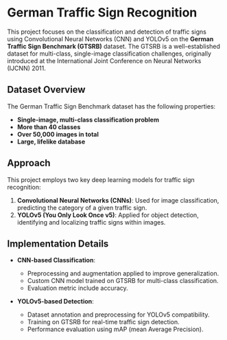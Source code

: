 # German Traffic Sign Recognition

This project focuses on the classification and detection of traffic signs using Convolutional Neural Networks (CNN) and YOLOv5 on the **German Traffic Sign Benchmark (GTSRB)** dataset. The GTSRB is a well-established dataset for multi-class, single-image classification challenges, originally introduced at the International Joint Conference on Neural Networks (IJCNN) 2011.

## Dataset Overview
The German Traffic Sign Benchmark dataset has the following properties:
- **Single-image, multi-class classification problem**
- **More than 40 classes**
- **Over 50,000 images in total**
- **Large, lifelike database**

## Approach
This project employs two key deep learning models for traffic sign recognition:
1. **Convolutional Neural Networks (CNNs)**: Used for image classification, predicting the category of a given traffic sign.
2. **YOLOv5 (You Only Look Once v5)**: Applied for object detection, identifying and localizing traffic signs within images.

## Implementation Details
- **CNN-based Classification**:
  - Preprocessing and augmentation applied to improve generalization.
  - Custom CNN model trained on GTSRB for multi-class classification.
  - Evaluation metric include accuracy.
  
- **YOLOv5-based Detection**:
  - Dataset annotation and preprocessing for YOLOv5 compatibility.
  - Training on GTSRB for real-time traffic sign detection.
  - Performance evaluation using mAP (mean Average Precision).
